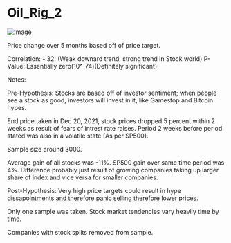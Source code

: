 # Oil_Rig_2
![image](https://user-images.githubusercontent.com/90120063/147183849-25c7d1ca-8e15-4ebe-83c5-51008c84c6e9.png)

Price change over 5 months based off of price target.

Correlation: -.32: (Weak downard trend, strong trend in Stock world)
P-Value: Essentially zero(10^-74)(Definitely significant)

Notes:

Pre-Hypothesis: Stocks are based off of investor sentiment; when people see a stock as good, investors will invest in it, like Gamestop and Bitcoin hypes.

End price taken in Dec 20, 2021, stock prices dropped 5 percent within 2 weeks as result of fears of intrest rate raises. Period 2 weeks before period stated was also in a volatile state.(As per SP500).

Sample size around 3000.

Average gain of all stocks was -11%. SP500 gain over same time period was 4%. Difference probably just result of growing companies taking up larger share of index and vice versa for smaller companies.

Post-Hypothesis: Very high price targets could result in hype dissapointments and therefore panic selling therefore lower prices.

Only one sample was taken. Stock market tendencies vary heavily time by time.

Companies with stock splits removed from sample.

